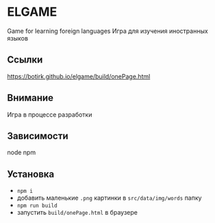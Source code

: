 # ELGAME
Game for learning foreign languages
Игра для изучения иностранных языков

## Ссылки
https://botirk.github.io/elgame/build/onePage.html

## Внимание
Игра в процессе разработки

## Зависимости
node
npm

## Установка
+ `npm i`
+ добавить маленькие `.png` картинки в `src/data/img/words` папку
+ `npm run build`
+ запустить `build/onePage.html` в браузере
